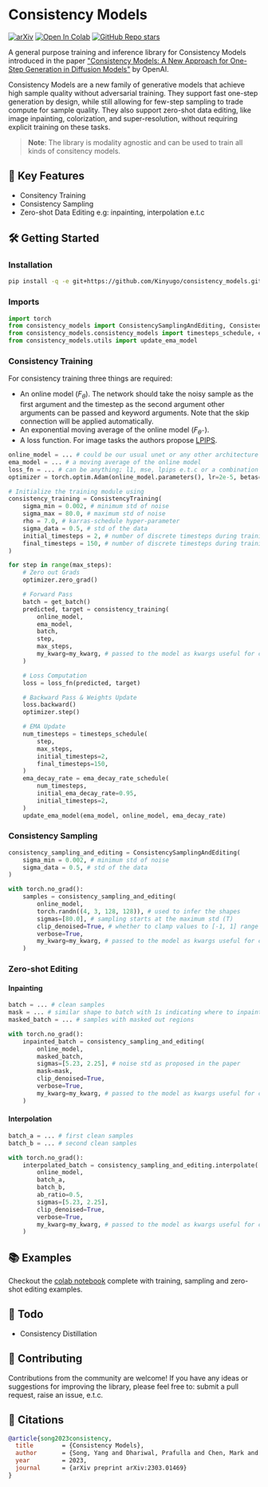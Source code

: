 # Consistency Models

[![arXiv](https://img.shields.io/badge/arXiv-2301.01469-<COLOR>.svg)](https://arxiv.org/abs/2303.01469) [![Open In Colab](https://colab.research.google.com/assets/colab-badge.svg)](https://colab.research.google.com/github/Kinyugo/consistency_models/blob/main/notebooks/consistency_models_training_example.ipynb) [![GitHub Repo stars](https://img.shields.io/github/stars/Kinyugo/consistency_models?style=social) ](https://github.com/Kinyugo/consistency_models)

A general purpose training and inference library for Consistency Models introduced in the paper ["Consistency Models: A New Approach for One-Step Generation in Diffusion Models"](https://arxiv.org/abs/2303.01469) by OpenAI.

Consistency Models are a new family of generative models that achieve high sample quality without adversarial training. They support fast one-step generation by design, while still allowing for few-step sampling to trade compute for sample quality. They also support zero-shot data editing, like image inpainting, colorization, and super-resolution, without requiring explicit training on these tasks.

> **Note**: The library is modality agnostic and can be used to train all kinds of consitency models.

## 🚀 Key Features

- Consitency Training
- Consistency Sampling
- Zero-shot Data Editing e.g: inpainting, interpolation e.t.c

## 🛠️ Getting Started

### Installation

```bash
pip install -q -e git+https://github.com/Kinyugo/consistency_models.git#egg=consistency_models
```

### Imports

```python
import torch
from consistency_models import ConsistencySamplingAndEditing, ConsistencyTraining
from consistency_models.consistency_models import timesteps_schedule, ema_decay_rate_schedule
from consistency_models.utils import update_ema_model
```

### Consistency Training

For consistency training three things are required:

- An online model ($F_{\theta}$). The network should take the noisy sample as the first argument and the timestep as the second argument other arguments can be passed and keyword arguments. Note that the skip connection will be applied automatically.
- An exponential moving average of the online model ($F_{\theta^-}$).
- A loss function. For image tasks the authors propose [LPIPS](https://github.com/richzhang/PerceptualSimilarity).

```python
online_model = ... # could be our usual unet or any other architecture
ema_model = ... # a moving average of the online model
loss_fn = ... # can be anything; l1, mse, lpips e.t.c or a combination of multiple losses
optimizer = torch.optim.Adam(online_model.parameters(), lr=2e-5, betas=(0.5, 0.999)) # setup your optimizer

# Initialize the training module using
consistency_training = ConsistencyTraining(
    sigma_min = 0.002, # minimum std of noise
    sigma_max = 80.0, # maximum std of noise
    rho = 7.0, # karras-schedule hyper-parameter
    sigma_data = 0.5, # std of the data
    initial_timesteps = 2, # number of discrete timesteps during training start
    final_timesteps = 150, # number of discrete timesteps during training end
)

for step in range(max_steps):
    # Zero out Grads
    optimizer.zero_grad()

    # Forward Pass
    batch = get_batch()
    predicted, target = consistency_training(
        online_model,
        ema_model,
        batch,
        step,
        max_steps,
        my_kwarg=my_kwarg, # passed to the model as kwargs useful for conditioning
    )

    # Loss Computation
    loss = loss_fn(predicted, target)

    # Backward Pass & Weights Update
    loss.backward()
    optimizer.step()

    # EMA Update
    num_timesteps = timesteps_schedule(
        step,
        max_steps,
        initial_timesteps=2,
        final_timesteps=150,
    )
    ema_decay_rate = ema_decay_rate_schedule(
        num_timesteps,
        initial_ema_decay_rate=0.95,
        initial_timesteps=2,
    )
    update_ema_model(ema_model, online_model, ema_decay_rate)
```

### Consistency Sampling

```python
consistency_sampling_and_editing = ConsistencySamplingAndEditing(
    sigma_min = 0.002, # minimum std of noise
    sigma_data = 0.5, # std of the data
)

with torch.no_grad():
    samples = consistency_sampling_and_editing(
        online_model,
        torch.randn((4, 3, 128, 128)), # used to infer the shapes
        sigmas=[80.0], # sampling starts at the maximum std (T)
        clip_denoised=True, # whether to clamp values to [-1, 1] range
        verbose=True,
        my_kwarg=my_kwarg, # passed to the model as kwargs useful for conditioning
    )
```

### Zero-shot Editing

#### Inpainting

```python
batch = ... # clean samples
mask = ... # similar shape to batch with 1s indicating where to inpaint
masked_batch = ... # samples with masked out regions

with torch.no_grad():
    inpainted_batch = consistency_sampling_and_editing(
        online_model,
        masked_batch,
        sigmas=[5.23, 2.25], # noise std as proposed in the paper
        mask=mask,
        clip_denoised=True,
        verbose=True,
        my_kwarg=my_kwarg, # passed to the model as kwargs useful for conditioning
    )
```

#### Interpolation

```python
batch_a = ... # first clean samples
batch_b = ... # second clean samples

with torch.no_grad():
    interpolated_batch = consistency_sampling_and_editing.interpolate(
        online_model,
        batch_a,
        batch_b,
        ab_ratio=0.5,
        sigmas=[5.23, 2.25],
        clip_denoised=True,
        verbose=True,
        my_kwarg=my_kwarg, # passed to the model as kwargs useful for conditioning
    )
```

## 📚 Examples

Checkout the [colab notebook](https://colab.research.google.com/github/Kinyugo/consistency_models/blob/main/notebooks/consistency_models_training_example.ipynb) complete with training, sampling and zero-shot editing examples.

## 📌 Todo

- Consistency Distillation

## 🤝 Contributing

Contributions from the community are welcome! If you have any ideas or suggestions for improving the library, please feel free to: submit a pull request, raise an issue, e.t.c.

## 🔖 Citations

```bibtex
@article{song2023consistency,
  title        = {Consistency Models},
  author       = {Song, Yang and Dhariwal, Prafulla and Chen, Mark and Sutskever, Ilya},
  year         = 2023,
  journal      = {arXiv preprint arXiv:2303.01469}
}
```
